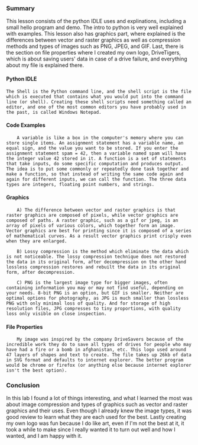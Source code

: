 ### Summary
   This lesson consists of the python IDLE uses and explinations, including a small hello program and demo. The intro to python is very well explained with examples. This lesson also has graphics part, where explained is the differences between vector and raster graphics as well as compression methods and types of images such as PNG, JPEG, and GIF. Last, there is the section on file properties where I created my own logo, DriveTigers, which is about saving users' data in case of a drive failure, and everything about my file is explained there.

#### Python IDLE
    The Shell is the Python command line, and the shell script is the file which is executed that contains what you would put into the command line (or shell). Creating these shell scripts need something called an editor, and one of the most common editors you have probably used in the past, is called Windows Notepad. 

#### Code Examples
        A variable is like a box in the computer's memory where you can store single items. An assignment statement has a variable name, an equal sign, and the value you want to be stored. If you enter the assignment statement spam = 42, then a variable named spam will have the integer value 42 stored in it. A function is a set of statements that take inputs, do some specific computation and produces output. The idea is to put some commonly or repeatedly done task together and make a function, so that instead of writing the same code again and again for different inputs, we can call the function. The three data types are integers, floating point numbers, and strings. 
        
#### Graphics
        A) The difference between vector and raster graphics is that raster graphics are composed of pixels, while vector graphics are composed of paths. A raster graphic, such as a gif or jpeg, is an array of pixels of various colors, which together form an image. Vector graphics are best for printing since it is composed of a series of mathematical curves. As a result vector graphics print crisply even when they are enlarged.
        
        B) Lossy compression is the method which eliminate the data which is not noticeable. The lossy compression technique does not restored the data in its original form, after decompression on the other hand lossless compression restores and rebuilt the data in its original form, after decompression. 
        
        C) PNG is the largest image type for bigger images, often containing information you may or may not find useful, depending on your needs. 8-bit PNG is an option, but GIF is smaller. Neither are optimal options for photography, as JPG is much smaller than lossless PNG with only minimal loss of quality. And for storage of high resolution files, JPG compresses to tiny proportions, with quality loss only visible on close inspection.

#### File Properties
        My image was inspired by the company DriveSavers because of the incredible work they do to save all types of drives for people who may have had a fire or a bomb in afghanistan, etc. This logo used around 47 layers of shapes and text to create. The file takes up 26kb of data in SVG format and defaults to internet explorer. The better program would be chrome or firefox (or anything else because internet explorer isn't the best option). 
        
  ### Conclusion
   In this lab I found a lot of things interesting, and what I learned the most was about image compression and types of graphics such as vector and raster graphics and their uses. Even though I already knew the image types, it was good review to learn what they are each used for the best. Lastly creating my own logo was fun because I do like art, even if I'm not the best at it, it took a while to make since I really wanted it to turn out well and how I wanted, and I am happy with it. 
